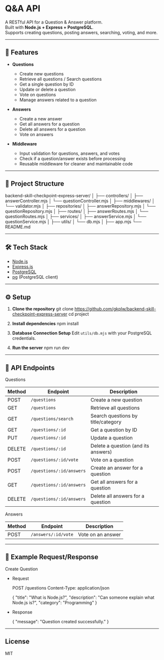 # Q&A API

A RESTful API for a Question & Answer platform.  
Built with **Node.js + Express + PostgreSQL**.  
Supports creating questions, posting answers, searching, voting, and more.

---

## 🚀 Features

- **Questions**
  - Create new questions
  - Retrieve all questions / Search questions
  - Get a single question by ID
  - Update or delete a question
  - Vote on questions
  - Manage answers related to a question

- **Answers**
  - Create a new answer
  - Get all answers for a question
  - Delete all answers for a question
  - Vote on answers

- **Middleware**
  - Input validation for questions, answers, and votes
  - Check if a question/answer exists before processing
  - Reusable middleware for cleaner and maintainable code

---

## 📂 Project Structure

backend-skill-checkpoint-express-server/
│
├── controllers/
│   ├── answerController.mjs
│   └── questionController.mjs
│
├── middlewares/
│   └── validator.mjs
│
├── repositories/
│   ├── answerRepository.mjs
│   └── questionRepository.mjs
│
├── routes/
│   ├── answerRoutes.mjs
│   └── questionRoutes.mjs
│
├── services/
│   ├── answerService.mjs
│   └── questionService.mjs
│
├── utils/
│   └── db.mjs
│
├── app.mjs
└── README.md

---

## 🛠️ Tech Stack

- [Node.js](https://nodejs.org/)
- [Express.js](https://expressjs.com/)
- [PostgreSQL](https://www.postgresql.org/)
- [pg](https://www.npmjs.com/package/pg) (PostgreSQL client)

---

## ⚙️ Setup

1. **Clone the repository**
    git clone https://github.com/gkplw/backend-skill-checkpoint-express-server
    cd project

2. **Install dependencies**
    npm install

3. **Database Connection Setup**
    Edit `utils/db.mjs` with your PostgreSQL credentials.

4. **Run the server**
    npm run dev

---

## 📖 API Endpoints

Questions

| Method | Endpoint                 | Description                         |
| ------ | ------------------------ | ----------------------------------- |
| POST   | `/questions`             | Create a new question               |
| GET    | `/questions`             | Retrieve all questions              |
| GET    | `/questions/search`      | Search questions by title/category  |
| GET    | `/questions/:id`         | Get a question by ID                |
| PUT    | `/questions/:id`         | Update a question                   |
| DELETE | `/questions/:id`         | Delete a question (and its answers) |
| POST   | `/questions/:id/vote`    | Vote on a question                  |
| POST   | `/questions/:id/answers` | Create an answer for a question     |
| GET    | `/questions/:id/answers` | Get all answers for a question      |
| DELETE | `/questions/:id/answers` | Delete all answers for a question   |

Answers

| Method | Endpoint            | Description       |
| ------ | ------------------- | ----------------- |
| POST   | `/answers/:id/vote` | Vote on an answer |

---

## 📌 Example Request/Response

Create Question

- Request

    POST /questions
    Content-Type: application/json

    {
        "title": "What is Node.js?",
        "description": "Can someone explain what Node.js is?",
        "category": "Programming"
    }

- Response

    {
        "message": "Question created successfully."
    }

---

## License

MIT
